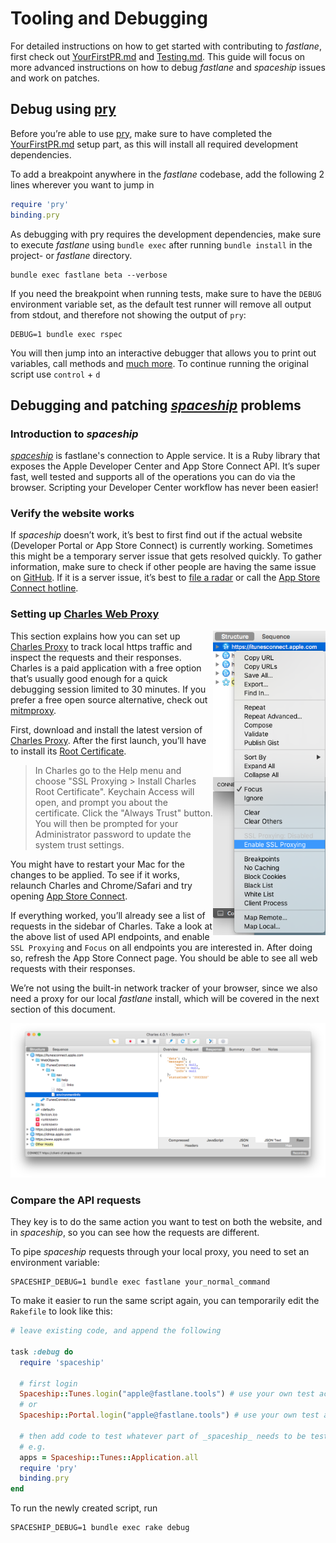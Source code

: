 # Tooling and Debugging

For detailed instructions on how to get started with contributing to _fastlane_, first check out [YourFirstPR.md][first-pr] and [Testing.md](Testing.md). This guide will focus on more advanced instructions on how to debug _fastlane_ and _spaceship_ issues and work on patches.

## Debug using [pry](https://pry.github.io/)

Before you’re able to use [pry](https://pry.github.io/), make sure to have completed the [YourFirstPR.md][first-pr] setup part, as this will install all required development dependencies.

To add a breakpoint anywhere in the _fastlane_ codebase, add the following 2 lines wherever you want to jump in

```ruby
require 'pry'
binding.pry
```

As debugging with pry requires the development dependencies, make sure to execute _fastlane_ using `bundle exec` after running `bundle install` in the project- or _fastlane_ directory.

```
bundle exec fastlane beta --verbose
```

If you need the breakpoint when running tests, make sure to have the `DEBUG` environment variable set, as the default test runner will remove all output from stdout, and therefore not showing the output of `pry`:

```
DEBUG=1 bundle exec rspec
```

You will then jump into an interactive debugger that allows you to print out variables, call methods and [much more](https://github.com/pry/pry/wiki).
To continue running the original script use `control` + `d`

## Debugging and patching [_spaceship_](https://github.com/fastlane/fastlane/tree/master/spaceship) problems

### Introduction to _spaceship_

[_spaceship_](https://github.com/fastlane/fastlane/tree/master/spaceship) is fastlane's connection to Apple service. It is a Ruby library that exposes the Apple Developer Center and App Store Connect API. It’s super fast, well tested and supports all of the operations you can do via the browser. Scripting your Developer Center workflow has never been easier! 

### Verify the website works

If _spaceship_ doesn’t work, it’s best to first find out if the actual website (Developer Portal or App Store Connect) is currently working. Sometimes this might be a temporary server issue that gets resolved quickly. To gather information, make sure to check if other people are having the same issue on [GitHub](https://github.com/fastlane/fastlane/issues).
If it is a server issue, it’s best to [file a radar](https://bugreport.apple.com/) or call the [App Store Connect hotline](https://developer.apple.com/contact/phone/).

### Setting up [Charles Web Proxy](https://www.charlesproxy.com/)

<img src=".assets/ToolingCharlesEnableSSL.png" align="right" width="180" />

This section explains how you can set up [Charles Proxy](https://www.charlesproxy.com/) to track local https traffic and inspect the requests and their responses. Charles is a paid application with a free option that’s usually good enough for a quick debugging session limited to 30 minutes. If you prefer a free open source alternative, check out [mitmproxy](https://mitmproxy.org/).

First, download and install the latest version of [Charles Proxy](https://www.charlesproxy.com/). After the first launch, you’ll have to install its [Root Certificate](https://www.charlesproxy.com/documentation/using-charles/ssl-certificates/).

> In Charles go to the Help menu and choose "SSL Proxying > Install Charles Root Certificate". Keychain Access will open, and prompt you about the certificate. Click the "Always Trust" button. You will then be prompted for your Administrator password to update the system trust settings.

You might have to restart your Mac for the changes to be applied. To see if it works, relaunch Charles and Chrome/Safari and try opening [App Store Connect](https://appstoreconnect.apple.com).

If everything worked, you’ll already see a list of requests in the sidebar of Charles. Take a look at the above list of used API endpoints, and enable `SSL Proxying` and `Focus` on all endpoints you are interested in.
After doing so, refresh the App Store Connect page. You should be able to see all web requests with their responses.

We’re not using the built-in network tracker of your browser, since we also need a proxy for our local _fastlane_ install, which will be covered in the next section of this document.

<img src=".assets/ToolingCharlesRequest.png" />

### Compare the API requests

They key is to do the same action you want to test on both the website, and in _spaceship_, so you can see how the requests are different.

To pipe _spaceship_ requests through your local proxy, you need to set an environment variable:
```
SPACESHIP_DEBUG=1 bundle exec fastlane your_normal_command
```

To make it easier to run the same script again, you can temporarily edit the `Rakefile` to look like this:

```ruby
# leave existing code, and append the following

task :debug do
  require 'spaceship'

  # first login
  Spaceship::Tunes.login("apple@fastlane.tools") # use your own test account
  # or
  Spaceship::Portal.login("apple@fastlane.tools") # use your own test account

  # then add code to test whatever part of _spaceship_ needs to be tested
  # e.g.
  apps = Spaceship::Tunes::Application.all
  require 'pry'
  binding.pry
end
```

To run the newly created script, run

```
SPACESHIP_DEBUG=1 bundle exec rake debug
```

<!--Links-->
[first-pr]: YourFirstPR.md
